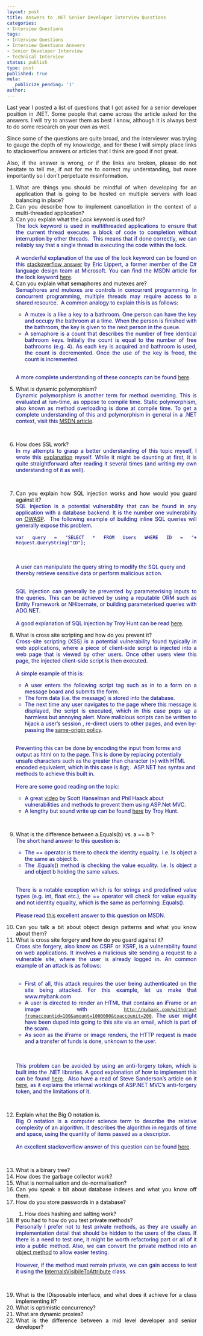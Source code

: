 ```yaml
---
layout: post
title: Answers to .NET Senior Developer Interview Questions
categories:
- Interview Questions
tags:
- Interview Questions
- Interview Questions Answers
- Senior Developer Interview
- Technical Interview
status: publish
type: post
published: true
meta:
  _publicize_pending: '1'
author: 
---
```

<p align="justify">Last year I posted a list of questions that I got asked for a senior developer position in .NET. Some people that came across the article asked for the answers. I will try to answer them as best I know, although it is always best to do some research on your own as well.</p>
<p align="justify">Since some of the questions are quite broad, and the interviewer was trying to gauge the depth of my knowledge, and for these I will simply place links to stackoverflow answers or articles that I think are good if not great.</p>
<p align="justify">Also, if the answer is wrong, or if the links are broken, please do not hesitate to tell me, if not for me to correct my understanding, but more importantly so I don’t perpetuate misinformation.</p>
<ol>
<li>
<div align="justify">What are things you should be mindful of when developing for an application that is going to be hosted on multiple servers with load balancing in place? </div>
<li>
<div align="justify">Can you describe how to implement cancellation in the context of a multi-threaded application? </div>
<li>
<div align="justify">Can you explain what the <em>Lock</em> keyword is used for? </div>
<div align="justify"><font color="#000000"><font color="#000080">The lock keyword is used in multithreaded applications to ensure that the current thread executes a block of code to completion without interruption by other threads.&nbsp; This means that if done correctly, we can reliably say that a single thread is executing the code within the lock. <br><br>A wonderful explanation of the use of the lock keyword can be found on this <a href="http://stackoverflow.com/questions/9621438/confusion-about-the-lock-statement-in-c-sharp" target="_blank">stackoverflow answer</a> by Eric Lippert, a former member of the C# language design team at Microsoft. You can find the MSDN article for the lock keyword <a href="http://msdn.microsoft.com/en-us/library/c5kehkcz.aspx" target="_blank">here</a>.</font><br></div>
<li>
<div align="justify">Can you explain what semaphores and mutexes are? </div>
<div align="justify"><font color="#000080">Semaphores and mutexes are controls in concurrent programming. In concurrent programming, multiple threads may require access to a shared resource.&nbsp; A common analogy to explain this is as follows: <br></font>
<ul>
<li><font color="#000080">A mutex is a like a key to a bathroom. One person can have the key and occupy the bathroom at a time. When the person is finished with the bathroom, the key is given to the next person in the queue. </font>
<li><font color="#000080">A semaphore is a count that describes the number of free identical bathroom keys. Initially the count is equal to the number of free bathrooms (e.g. 4). As each key is acquired and bathroom is used, the count is decremented. Once the use of the key is freed, the count is incremented. </font></li>
</ul>
<p><br><font color="#000080">A more complete understanding of these concepts can be found </font><a href="http://msdn.microsoft.com/en-us/library/ms228964(v=vs.110).aspx" target="_blank">here</a><font color="#ff0000"><font color="#000080">.</font> </font><br></div>
<li>
<div align="justify">What is dynamic polymorphism? </div>
<div align="justify"><font color="#000000"><font color="#000080">Dynamic polymorphism is another term for method overriding. This is evaluated at run-time, as oppose to compile time. Static polymorphism, also known as method overloading is done at compile time. To get a complete understanding of this and polymorphism in general in a .NET context, visit this</font> </font><a href="http://msdn.microsoft.com/en-us/library/ms173152.aspx" target="_blank">MSDN article</a><font color="#000000"><font color="#000080">.</font> </font></div>
<p><br>
<li>
<div align="justify">How does SSL work? </div>
<div align="justify"><font color="#000000"><font color="#000080">In my attempts to grasp a better understanding of this topic myself, I wrote this <a href="http://pwee167.wordpress.com/2013/07/21/how-does-ssl-work/" target="_blank">explanation</a> myself. While it might be daunting at first, it is quite straightforward after reading it several times (and writing my own understanding of it as well).</font></div>
<p><br>
<li>
<div align="justify">Can you explain how SQL injection works and how would you guard against it? </div>
<div align="justify"><font color="#000000"><font color="#000080">SQL Injection is a potential vulnerability that can be found in any application with a database backend. It is the number one vulnerability on <a href="https://www.owasp.org/index.php/Main_Page" target="_blank"><abbr title="Open Web Application Security Project">OWASP</abbr></a>.&nbsp; The following example of building inline SQL queries will generally expose this problem. <br><br><code>var query = "SELECT * FROM Users WHERE ID = "+ Request.QueryString["ID"];</code> </div>
<p><br><br>A user can manipulate the query string to modify the SQL query and thereby retrieve sensitive data or perform malicious action.
<p align="justify"><br>SQL injection can generally be prevented by parameterising inputs to the queries. This can be achieved by using a reputable ORM such as Entity Framework or NHibernate, or building parameterised queries with ADO.NET.<br><br>A good explanation of SQL injection by Troy Hunt can be read <a href="http://www.troyhunt.com/2013/07/everything-you-wanted-to-know-about-sql.html" target="_blank">here</a></font>.<br></p>
<li>
<div align="justify">What is cross site scripting and how do you prevent it? </div>
<div align="justify"><font color="#000000"><font color="#000080">Cross-site scripting (XSS) is a potential vulnerability found typically in web applications, where a piece of client-side script is injected into a web page that is viewed by other users. Once other users view this page, the injected client-side script is then executed.<br><br>A simple example of this is:
<ul>
<li>A user enters the following script tag such as<em> </em><code><script>alert(‘Hello’)</script></code> in to a form on a message board and submits the form.
<li>The form data (i.e. the message) is stored into the database.
<li>The next time any user navigates to the page where this message is displayed, the script is executed, which in this case pops up a harmless but annoying alert. More malicious scripts can be written to hijack a user’s session , re-direct users to other pages, and even by-passing the <a href="http://en.wikipedia.org/wiki/Same-origin_policy" target="_blank">same-origin policy</a>.</li>
</ul>
<p></font>
<ul></ul>
</div>
<p><font color="#000080"><br>Preventing this can be done by encoding the input from forms and output as html on to the page. This is done by replacing potentially unsafe characters such as the greater than character (>) with HTML encoded equivalent, which in this case is &amp;gt;.&nbsp; ASP.NET has syntax and methods to achieve this built in.<br><br>Here are some good reading on the topic: </p>
<ul>
<li>A great <a href="http://channel9.msdn.com/Events/MIX/MIX10/FT05" target="_blank">video</a> by Scott Hanselman and Phil Haack about vulnerabilities and methods to prevent them using ASP.Net MVC.
<li>A lengthy but sound write up can be found <a href="http://www.troyhunt.com/2010/05/owasp-top-10-for-net-developers-part-2.html" target="_blank">here</a> by Troy Hunt.</font></li>
</ul>
<p><br>
<li>
<div align="justify">What is the difference between a.Equals(b) vs. a == b ?</div>
<div align="justify"><font color="#000000"><font color="#000080">The short hand answer to this question is: <br>
<ul>
<li>The == operator is there to check the identity equality. I.e. Is object a the same as object b.
<li>The .Equals() method is checking the value equality. I.e. Is object a and object b holding the same values. </li>
</ul>
<p><br>There is a notable exception which is for strings and predefined value types (e.g. int, float etc.), the == operator will check for value equality and not identity equality, which is the same as performing .Equals(). <br><br>Please read <a href="http://msdn.microsoft.com/en-us/library/ms173147.aspx" target="_blank">this</a> excellent answer to this question on MSDN. </font><br></div>
<li>
<div align="justify">Can you talk a bit about object design patterns and what you know about them?</div>
<li>
<div align="justify">What is cross site forgery and how do you guard against it?</div>
<div align="justify"><font color="#000080">Cross site forgery, also know as CSRF or XSRF, is a vulnerability found on web applications. It involves a malicious site sending a request to a vulnerable site, where the user is already logged in. An common example of an attack is as follows: <br><br>
<ul>
<li>First of all, this attack requires the user being authenticated on the site being attacked. For this example, let us make that www.mybank.com
<li>A user is directed to render an HTML that contains an iFrame or an image with <code><a href="http://mybank.com/withdraw?fromaccountid=100&amp;amount=1000000&amp;toaccounit=200">http://mybank.com/withdraw?fromaccountid=100&amp;amount=1000000&amp;toaccounit=200</a></code>. The user might have been duped into going to this site via an email, which is part of the scam.
<li>As soon as the iFrame or image renders, the HTTP request is made and a transfer of funds is done, unknown to the user. </li>
</ul>
<p><br><br>This problem can be avoided by using an anti-forgery token, which is built into the .NET libraries. A good explanation of how to implement this can be found <a href="http://www.asp.net/web-api/overview/security/preventing-cross-site-request-forgery-(csrf)-attacks" target="_blank">here</a>.&nbsp; Also have a read of Steve Sanderson’s article on it <a href="http://blog.stevensanderson.com/2008/09/01/prevent-cross-site-request-forgery-csrf-using-aspnet-mvcs-antiforgerytoken-helper/" target="_blank">here</a>, as it explains the internal workings of ASP.NET MVC’s anti-forgery token, and the limitations of it.</font></div>
<p><br>
<li>
<div align="justify">Explain what the Big O notation is.</div>
<div align="justify"><font color="#000080">Big O notation is a computer science term to describe the relative complexity of an algorithm. It describes the algorithm in regards of time and space, using the quantity of items passed as a descriptor.<br><br>An excellent stackoverflow answer of this question can be found <a href="http://stackoverflow.com/questions/487258/plain-english-explanation-of-big-o" target="_blank">here</a>. </font></div>
<p><br>
<li>
<div align="justify">What is a binary tree?</div>
<li>
<div align="justify">How does the garbage collector work?</div>
<li>
<div align="justify">What is normalisation and de-normalisation?</div>
<li>
<div align="justify">Can you speak a bit about database indexes and what you know off them.</div>
<li>
<div align="justify">How do you store passwords in a database?</div>
<ol>
<li>
<div align="justify">How does hashing and salting work?</div>
</li>
</ol>
<li>
<div align="justify">If you had to how do you test private methods?</div>
<div align="justify"><font color="#000080">Personally I prefer not to test private methods, as they are usually an implementation detail that should be hidden to the users of the class. If there is a need to test one, it might be worth refactoring part or all of it into a public method. Also, we can convert the private method into an <a href="http://www.refactoring.com/catalog/replaceMethodWithMethodObject.html" target="_blank">object method</a> to allow easier testing. <br><br>However, if the method must remain private, we can gain access to test it using the <a href="http://msdn.microsoft.com/en-us/library/system.runtime.compilerservices.internalsvisibletoattribute(v=vs.110).aspx" target="_blank">InternalsVisibileToAttribute</a> class. </font></div>
<p><br>
<li>
<div align="justify">What is the IDisposable interface, and what does it achieve for a class implementing it?</div>
<li>
<div align="justify">What is optimistic concurrency?</div>
<li>
<div align="justify">What are dynamic proxies?</div>
<li>
<div align="justify">What is the difference between a mid level developer and senior developer?</div>
</li>
</ol>
